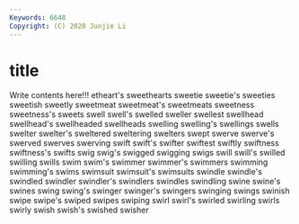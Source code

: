 ```yaml
---
Keywords: 6648
Copyright: (C) 2020 Junjie Li
---
```


# title

Write contents here!!!
etheart's
sweethearts 
sweetie 
sweetie's 
sweeties 
sweetish 
sweetly 
sweetmeat 
sweetmeat's 
sweetmeats 
sweetness
sweetness's 
sweets 
swell 
swell's 
swelled 
sweller 
swellest 
swellhead 
swellhead's 
swellheaded
swellheads 
swelling 
swelling's 
swellings 
swells 
swelter 
swelter's 
sweltered 
sweltering 
swelters
swept 
swerve 
swerve's 
swerved 
swerves 
swerving 
swift 
swift's 
swifter 
swiftest
swiftly 
swiftness 
swiftness's 
swifts 
swig 
swig's 
swigged 
swigging 
swigs 
swill
swill's 
swilled 
swilling 
swills 
swim 
swim's 
swimmer 
swimmer's 
swimmers 
swimming
swimming's 
swims 
swimsuit 
swimsuit's 
swimsuits 
swindle 
swindle's 
swindled 
swindler 
swindler's
swindlers 
swindles 
swindling 
swine 
swine's 
swines 
swing 
swing's 
swinger 
swinger's
swingers 
swinging 
swings 
swinish 
swipe 
swipe's 
swiped 
swipes 
swiping 
swirl
swirl's 
swirled 
swirling 
swirls 
swirly 
swish 
swish's 
swished 
swisher 
